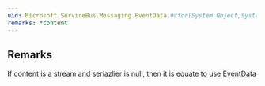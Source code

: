 ```yaml
---  
uid: Microsoft.ServiceBus.Messaging.EventData.#ctor(System.Object,System.Runtime.Serialization.XmlObjectSerializer)  
remarks: *content  
---  
```

  
## Remarks  
 If content is a stream and seriazlier is null, then it is equate to use             [EventData](assetId:///M:Microsoft.ServiceBus.Messaging.EventData.#ctor(System.IO.Stream)?qualifyHint=False&autoUpgrade=True)